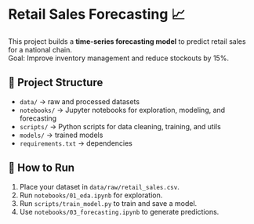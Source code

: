# Retail Sales Forecasting 📈

This project builds a **time-series forecasting model** to predict retail sales for a national chain.  
Goal: Improve inventory management and reduce stockouts by 15%.

## 📂 Project Structure
- `data/` → raw and processed datasets
- `notebooks/` → Jupyter notebooks for exploration, modeling, and forecasting
- `scripts/` → Python scripts for data cleaning, training, and utils
- `models/` → trained models
- `requirements.txt` → dependencies

## 🚀 How to Run
1. Place your dataset in `data/raw/retail_sales.csv`.
2. Run `notebooks/01_eda.ipynb` for exploration.
3. Run `scripts/train_model.py` to train and save a model.
4. Use `notebooks/03_forecasting.ipynb` to generate predictions.
